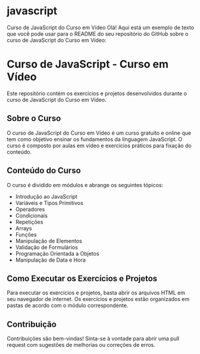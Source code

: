 # javascript
 Curso de JavaScript do Curso em Vídeo
Olá! Aqui está um exemplo de texto que você pode usar para o README do seu repositório do GitHub sobre o curso de JavaScript do Curso em Vídeo:

# Curso de JavaScript - Curso em Vídeo

Este repositório contém os exercícios e projetos desenvolvidos durante o curso de JavaScript do Curso em Vídeo.

## Sobre o Curso

O curso de JavaScript do Curso em Vídeo é um curso gratuito e online que tem como objetivo ensinar os fundamentos da linguagem JavaScript. O curso é composto por aulas em vídeo e exercícios práticos para fixação do conteúdo.

## Conteúdo do Curso

O curso é dividido em módulos e abrange os seguintes tópicos:

- Introdução ao JavaScript
- Variáveis e Tipos Primitivos
- Operadores
- Condicionais
- Repetições
- Arrays
- Funções
- Manipulação de Elementos
- Validação de Formulários
- Programação Orientada a Objetos
- Manipulação de Data e Hora

## Como Executar os Exercícios e Projetos

Para executar os exercícios e projetos, basta abrir os arquivos HTML em seu navegador de internet. Os exercícios e projetos estão organizados em pastas de acordo com o módulo correspondente.

## Contribuição

Contribuições são bem-vindas! Sinta-se à vontade para abrir uma pull request com sugestões de melhorias ou correções de erros.
